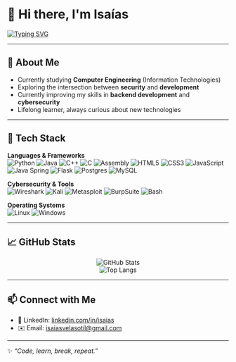 # 👋 Hi there, I'm Isaías

[![Typing SVG](https://readme-typing-svg.herokuapp.com?size=24&color=FF5F42DF&center=true&vCenter=true&width=600&lines=Computer+Engineering+Student;Junior+Pentester;Backend+Developer+%7C+Java+%26+Flask;Cybersecurity+Enthusiast;Always+learning+new+things+🚀)](https://git.io/typing-svg)

---

## 🚀 About Me  
- Currently studying **Computer Engineering** (Information Technologies)  
- Exploring the intersection between **security** and **development**  
- Currently improving my skills in **backend development** and **cybersecurity**
- Lifelong learner, always curious about new technologies  

---

## 🧰 Tech Stack  

**Languages & Frameworks**  
![Python](https://img.shields.io/badge/python-3670A0?style=for-the-badge&logo=python&logoColor=ffdd54)
![Java](https://img.shields.io/badge/java-%23ED8B00.svg?style=for-the-badge&logo=java&logoColor=white)
![C++](https://img.shields.io/badge/c++-%2300599C.svg?style=for-the-badge&logo=cplusplus&logoColor=white)
![C](https://img.shields.io/badge/c-%2300599C.svg?style=for-the-badge&logo=c&logoColor=white)
![Assembly](https://img.shields.io/badge/assembly-%23000000.svg?style=for-the-badge&logoColor=white)
![HTML5](https://img.shields.io/badge/html5-%23E34F26.svg?style=for-the-badge&logo=html5&logoColor=white)
![CSS3](https://img.shields.io/badge/css3-%231572B6.svg?style=for-the-badge&logo=css3&logoColor=white)
![JavaScript](https://img.shields.io/badge/javascript-%23323330.svg?style=for-the-badge&logo=javascript&logoColor=%23F7DF1E)
![Java Spring](https://img.shields.io/badge/spring-%236DB33F.svg?style=for-the-badge&logo=spring&logoColor=white)
![Flask](https://img.shields.io/badge/flask-%23000.svg?style=for-the-badge&logo=flask&logoColor=white)
![Postgres](https://img.shields.io/badge/postgres-%23316192.svg?style=for-the-badge&logo=postgresql&logoColor=white)
![MySQL](https://img.shields.io/badge/mysql-%2300f.svg?style=for-the-badge&logo=mysql&logoColor=white)

**Cybersecurity & Tools**  
![Wireshark](https://img.shields.io/badge/wireshark-1679A7?style=for-the-badge&logo=wireshark&logoColor=white)
![Kali](https://img.shields.io/badge/Kali%20Linux-557C94?style=for-the-badge&logo=kalilinux&logoColor=white)
![Metasploit](https://img.shields.io/badge/metasploit-1F92FE?style=for-the-badge&logo=metasploit&logoColor=white)
![BurpSuite](https://img.shields.io/badge/Burp%20Suite-FF6633?style=for-the-badge&logo=burpsuite&logoColor=white)
![Bash](https://img.shields.io/badge/bash-%23121011.svg?style=for-the-badge&logo=gnu-bash&logoColor=white)

**Operating Systems**  
![Linux](https://img.shields.io/badge/Linux-FCC624?style=for-the-badge&logo=linux&logoColor=black)
![Windows](https://img.shields.io/badge/Windows-0078D6?style=for-the-badge&logo=windows&logoColor=white)


---

## 📈 GitHub Stats  

<div align="center">
  
![GitHub Stats](https://github-readme-stats.vercel.app/api?username=usuario&show_icons=true&theme=tokyonight)  
![Top Langs](https://github-readme-stats.vercel.app/api/top-langs/?username=usuario&layout=compact&theme=tokyonight)  

</div>

---

## 📫 Connect with Me  

- 💼 LinkedIn: [linkedin.com/in/isaias](https://www.linkedin.com/in/isa%C3%ADas-vela-sotil-b436431a4/)
- ✉️ Email: isaiasvelasotil@gmail.com

---
✨ *“Code, learn, break, repeat.”*  
